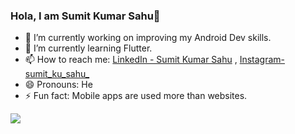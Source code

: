 ### Hola, I am Sumit Kumar Sahu👋

- 🔭 I’m currently working on improving my Android Dev skills.
- 🌱 I’m currently learning Flutter.
- 📫 How to reach me: [LinkedIn - Sumit Kumar Sahu](https://www.linkedin.com/in/sumit-kumar-sahu-b97675196/) , [Instagram-sumit_ku_sahu_](https://www.instagram.com/sumit_ku_sahu_/)
- 😄 Pronouns: He
- ⚡ Fun fact: Mobile apps are used more than websites.

<img src="https://github-readme-stats.vercel.app/api?username=SumitKuSahu&&show_icons=true&title_color=ffffff&icon_color=bb2acf&text_color=daf7dc&bg_color=151515">
